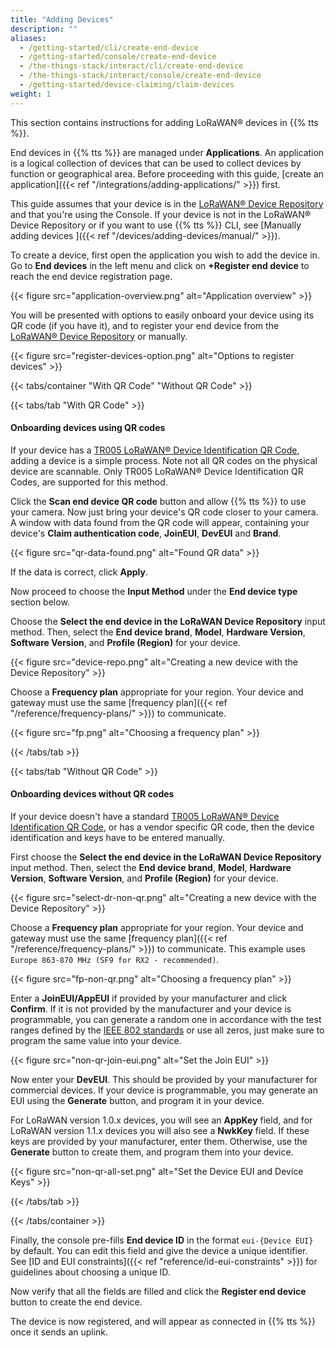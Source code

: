 ```yaml
---
title: "Adding Devices"
description: ""
aliases:
  - /getting-started/cli/create-end-device
  - /getting-started/console/create-end-device
  - /the-things-stack/interact/cli/create-end-device
  - /the-things-stack/interact/console/create-end-device
  - /getting-started/device-claiming/claim-devices
weight: 1
---
```


This section contains instructions for adding LoRaWAN® devices in {{% tts %}}.

<!--more-->

End devices in {{% tts %}} are managed under **Applications**.
An application is a logical collection of devices that can be used to collect devices by function or geographical area. Before proceeding with this guide, [create an application]({{< ref "/integrations/adding-applications/" >}}) first.

This guide assumes that your device is in the [LoRaWAN® Device Repository](https://github.com/TheThingsNetwork/lorawan-devices/) and that you're using the Console. If your device is not in the LoRaWAN® Device Repository or if you want to use {{% tts %}} CLI, see [Manually adding devices ]({{< ref "/devices/adding-devices/manual/" >}}).

To create a device, first open the application you wish to add the device in. Go to **End devices** in the left menu and click on **+Register end device** to reach the end device registration page.

{{< figure src="application-overview.png" alt="Application overview" >}}

You will be presented with options to easily onboard your device using its QR code (if you have it), and to register your end device from the [LoRaWAN® Device Repository](https://github.com/TheThingsNetwork/lorawan-devices/) or manually.

{{< figure src="register-devices-option.png" alt="Options to register devices" >}}

{{< tabs/container "With QR Code" "Without QR Code" >}}

{{< tabs/tab "With QR Code" >}}

#### Onboarding devices using QR codes

If your device has a [TR005 LoRaWAN® Device Identification QR Code](https://lora-alliance.org/resource_hub/tr005-lorawan-device-identification-qr-codes/), adding a device is a simple process.
Note not all QR codes on the physical device are scannable. Only TR005 LoRaWAN® Device Identification QR Codes, are supported for this method.

Click the **Scan end device QR code** button and allow {{% tts %}} to use your camera.
Now just bring your device's QR code closer to your camera. A window with data found from the QR code will appear, containing your device's **Claim authentication code**, **JoinEUI**, **DevEUI** and **Brand**.

{{< figure src="qr-data-found.png" alt="Found QR data" >}}

If the data is correct, click **Apply**.

Now proceed to choose the **Input Method** under the **End device type** section below.

Choose the **Select the end device in the LoRaWAN Device Repository** input method. Then, select the **End device brand**, **Model**, **Hardware Version**, **Software Version**, and **Profile (Region)** for your device.

{{< figure src="device-repo.png" alt="Creating a new device with the Device Repository" >}}

Choose a **Frequency plan** appropriate for your region. Your device and gateway must use the same [frequency plan]({{< ref "/reference/frequency-plans/" >}}) to communicate.

{{< figure src="fp.png" alt="Choosing a frequency plan" >}}

{{< /tabs/tab >}}

{{< tabs/tab "Without QR Code" >}}

#### Onboarding devices without QR codes

If your device doesn't have a standard [TR005 LoRaWAN® Device Identification QR Code](https://lora-alliance.org/resource_hub/tr005-lorawan-device-identification-qr-codes/), or has a vendor specific QR code, then the device identification and keys have to be entered manually.

First choose the **Select the end device in the LoRaWAN Device Repository** input method. Then, select the **End device brand**, **Model**, **Hardware Version**, **Software Version**, and **Profile (Region)** for your device.

{{< figure src="select-dr-non-qr.png" alt="Creating a new device with the Device Repository" >}}

Choose a **Frequency plan** appropriate for your region. Your device and gateway must use the same [frequency plan]({{< ref "/reference/frequency-plans/" >}}) to communicate. This example uses `Europe 863-870 MHz (SF9 for RX2 - recommended)`.

{{< figure src="fp-non-qr.png" alt="Choosing a frequency plan" >}}

Enter a **JoinEUI/AppEUI** if provided by your manufacturer and click **Confirm**. If it is not provided by the manufacturer and your device is programmable, you can generate a random one in accordance with the test ranges defined by the [IEEE 802 standards](https://ieee802.org/) or use all zeros, just make sure to program the same value into your device.

{{< figure src="non-qr-join-eui.png" alt="Set the Join EUI" >}}

Now enter your **DevEUI**. This should be provided by your manufacturer for commercial devices. If your device is programmable, you may generate an EUI using the **Generate** button, and program it in your device.

For LoRaWAN version 1.0.x devices, you will see an **AppKey** field, and for LoRaWAN version 1.1.x devices you will also see a **NwkKey** field. If these keys are provided by your manufacturer, enter them. Otherwise, use the **Generate** button to create them, and program them into your device.

{{< figure src="non-qr-all-set.png" alt="Set the Device EUI and Device Keys" >}}

{{< /tabs/tab >}}

{{< /tabs/container >}}

Finally, the console pre-fills **End device ID** in the format `eui-{Device EUI}` by default. You can edit this field and give the device a unique identifier. See [ID and EUI constraints]({{< ref "reference/id-eui-constraints" >}}) for guidelines about choosing a unique ID.

Now verify that all the fields are filled and click the **Register end device** button to create the end device.

The device is now registered, and will appear as connected in {{% tts %}} once it sends an uplink.
